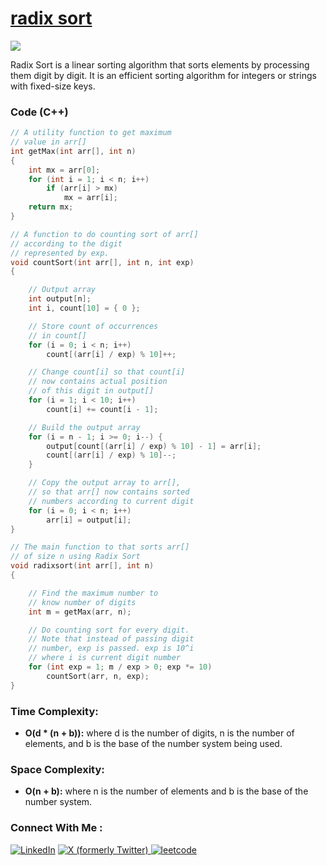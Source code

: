 # [radix sort](https://www.geeksforgeeks.org/radix-sort/)

![](https://badgen.net/badge/Level/Medium/yellow)

Radix Sort is a linear sorting algorithm that sorts elements by processing them digit by digit. It is an efficient sorting algorithm for integers or strings with fixed-size keys. 

### Code (C++)

```cpp
// A utility function to get maximum
// value in arr[]
int getMax(int arr[], int n)
{
    int mx = arr[0];
    for (int i = 1; i < n; i++)
        if (arr[i] > mx)
            mx = arr[i];
    return mx;
}

// A function to do counting sort of arr[]
// according to the digit
// represented by exp.
void countSort(int arr[], int n, int exp)
{

    // Output array
    int output[n];
    int i, count[10] = { 0 };

    // Store count of occurrences
    // in count[]
    for (i = 0; i < n; i++)
        count[(arr[i] / exp) % 10]++;

    // Change count[i] so that count[i]
    // now contains actual position
    // of this digit in output[]
    for (i = 1; i < 10; i++)
        count[i] += count[i - 1];

    // Build the output array
    for (i = n - 1; i >= 0; i--) {
        output[count[(arr[i] / exp) % 10] - 1] = arr[i];
        count[(arr[i] / exp) % 10]--;
    }

    // Copy the output array to arr[],
    // so that arr[] now contains sorted
    // numbers according to current digit
    for (i = 0; i < n; i++)
        arr[i] = output[i];
}

// The main function to that sorts arr[]
// of size n using Radix Sort
void radixsort(int arr[], int n)
{

    // Find the maximum number to
    // know number of digits
    int m = getMax(arr, n);

    // Do counting sort for every digit.
    // Note that instead of passing digit
    // number, exp is passed. exp is 10^i
    // where i is current digit number
    for (int exp = 1; m / exp > 0; exp *= 10)
        countSort(arr, n, exp);
}
```

### Time Complexity:
- **O(d * (n + b)):** where d is the number of digits, n is the number of elements, and b is the base of the number system being used.

### Space Complexity:
- **O(n + b):** where n is the number of elements and b is the base of the number system.


### Connect With Me : 

<a href="https://www.linkedin.com/in/shivam-ray-b4306524a/" target="_blank"><img src="https://img.shields.io/badge/LinkedIn-0077B5?style=for-the-badge&logo=linkedin&logoColor=white" alt="LinkedIn"></a>
<a href="https://x.com/rai_shivam11/" target="_blank"><img src="https://img.shields.io/badge/Twitter-1DA1F2?style=for-the-badge&logo=twitter&logoColor=white" alt="X (formerly Twitter)">
</a>
<a href="https://leetcode.com/u/shrunited0702/" target="_blank"><img src="https://img.shields.io/badge/LeetCode-000000?style=for-the-badge&logo=LeetCode&logoColor=#d16c06" alt="leetcode">
</a>